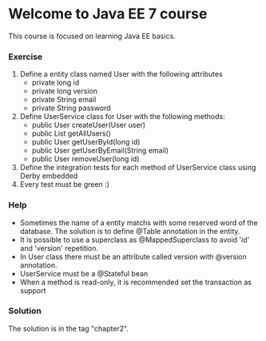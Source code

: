 # Welcome to Java EE 7 course

This course is focused on learning Java EE basics.

### Exercise

1. Define a entity class named User with the following attributes
    * private long id
    * private long version
    * private String email
    * private String password
2. Define UserService class for User with the following methods:
    * public User createUser(User user)
    * public List getAllUsers()
    * public User getUserById(long id)
    * public User getUserByEmail(String email)
    * public User removeUser(long id)
3. Define the integration tests for each method of UserService class using Derby embedded
4. Every test must be green :)

### Help

* Sometimes the name of a entity matchs with some reserved word of the database. The solution is to define @Table annotation in the entity.
* It is possible to use a superclass as @MappedSuperclass to avoid 'id' and 'version' repetition.
* In User class there must be an attribute called version with @version annotation.
* UserService must be a @Stateful bean
* When a method is read-only, it is recommended set the transaction as support

### Solution

The solution is in the tag "chapter2".
